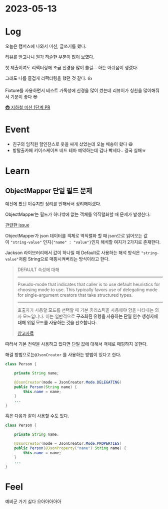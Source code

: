 # 2023-05-13

# Log

오늘은 캠퍼스에 나와서 미션, 글쓰기를 했다.

리뷰를 받고나니 뭔가 허술한 부분이 많이 보였다.

첫 제출이여도 리팩터링에 조금 신경을 많이 쓸걸... 하는 아쉬움이 생겼다.

그래도 나름 즐겁게 리팩터링을 했던 것 같다. 👍

Fixture를 사용하면서 테스트 가독성에 신경을 많이 썼는데 리뷰어가 칭찬을 많이해줘서 기분이 좋다 😎

[🚇 지하철 미션 1단계 PR](https://github.com/woowacourse/jwp-subway-path/pull/12)

# Event

- 친구의 임직원 할인찬스로 옷을 싸게 샀었는데 오늘 배송이 왔다 😆
- 방탈출카페 키이스케이프 네드 테마 예약하는데 겁나 빡세다.. 결국 실패ㅠ

# Learn

## ObjectMapper 단일 필드 문제

예전에 봤던 이슈지만 정리를 안해놔서 정리해야겠다.

ObjectMapper는 필드가 하나밖에 없는 객체를 역직렬화할 때 문제가 발생한다.

[관련한 issue](https://github.com/FasterXML/jackson-databind/issues/3085)

ObjectMapper가 json 데이터를 객체로 역직렬화 할 때 json으로 읽어오는 값이 `"string-value"` 인지`{"name" : "value"}`인지 해석할 여지가 2가지로 존재한다.

Jackson 라이브러리에서 값이 하나일 때 Default로 사용하는 해석 방식은 `"string-value"`처럼 String으로 매핑시켜버리는 방식이라고 한다.

> DEFAULT 속성에 대해
> 
> ---
> 
> Pseudo-mode that indicates that caller is to use default heuristics for choosing mode to use. This typically favors use of delegating mode for single-argument creators that take structured types.
> 
> ---
> 
> 호출자가 사용할 모드를 선택할 때 기본 휴리스틱을 사용해야 함을 나타내는 의사 모드입니다. 이는 일반적으로 **구조화된 유형을 사용하는 단일 인수 생성자에 대해 위임 모드를 사용하는 것을 선호합니다.**
> 
> [참고자료](https://fasterxml.github.io/jackson-annotations/javadoc/2.5/com/fasterxml/jackson/annotation/JsonCreator.Mode.html)



따라서 기본 전략을 사용하고 있다면 단일 값에 대해서 객체로 매핑하지 못한다.

해결 방법으로는`@JsonCreator`  를 사용하는 방법이 있다고 한다.

```java
class Person {

	private String name;

	@JsonCreator(mode = JsonCreator.Mode.DELEGATING)
	public Person(String name) {
		this.name = name;
	}
	...
}
```

혹은 다음과 같이 사용할 수도 있다.

```java
class Person {

	private String name;

	@JsonCreator(mode = JsonCreator.Mode.PROPERTIES)
	public Person(@JsonProperty("name") String name) {
		this.name = name;
	}
	...
}
```

# Feel

예비군 가기 싫다 으아아아아아
